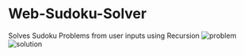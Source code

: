 # Web-Sudoku-Solver
 Solves Sudoku Problems from user inputs using Recursion
![problem](https://user-images.githubusercontent.com/74743983/116005842-be58b100-a5d6-11eb-9830-2871ec8b537b.png)
![solution](https://user-images.githubusercontent.com/74743983/116005845-c0227480-a5d6-11eb-9631-18e4dc1b3878.png)

